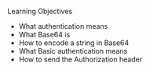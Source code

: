 Learning Objectives

- What authentication means
- What Base64 is
- How to encode a string in Base64
- What Basic authentication means
- How to send the Authorization header
